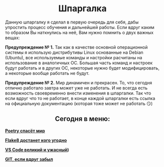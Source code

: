 <h1 align="center"> Шпаргалка </h1>

Данную шпаргалку я сделал в первую очередь для себя, дабы упростить процесс обучения и дальнейшей работы. Если вдруг каким то образом Вы наткнулись на неё, Вам нужно помнить о двух важных вещах:

**Предупреждение № 1.** Так как в качестве основной операционной системы я использую дистрибутивы Linux основанные на Debian (Ubuntu), все используемые команды и настройки расчитаны на использование в аналогичных ОС. Большая часть команд и настроек будут работать и в других ОС, некоторые нужно будет модифицировать, а некоторые вообще работать не будут.

**Предупреждение № 2.** Мир динамичен и прекрасен. То, что сегодня отлично работало завтра может уже не работать. И не всегда есть возможность своевременно внести изменения в шпаргалки. Так что если вдруг что то не работает, в конце каждой шпаргалки есть ссылка на официальную документацию (которая тоже может не работать 😏)


<h2 align="center"> Сегодня в меню: </h2>

**[Poetry спасёт мир](https://github.com/nspahom/cheat_sheet/blob/main/Poetry.md)**

**[Flake8 достанет кого угодно](https://github.com/nspahom/cheat_sheet/blob/main/Flake8.md)**

**[VS Code великий и ужасный](https://github.com/nspahom/cheat_sheet/blob/main/VSCode.md))**

**[GIT, если вдруг забыл](https://github.com/nspahom/cheat_sheet/blob/main/GIT.md)**
